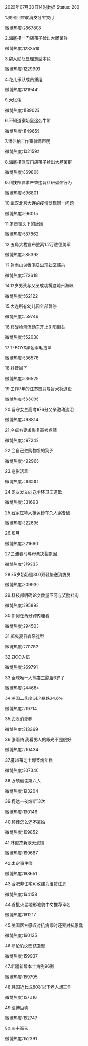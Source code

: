 2020年07月30日14时数据
Status: 200

1.美团回应取消支付宝支付

微博热度:2867808

2.海底捞一门店筷子检出大肠菌群

微博热度:1233510

3.魏大勋尽显理想型本色

微博热度:1229993

4.花儿乐队成员重组

微博热度:1219441

5.大张伟

微博热度:1189025

6.不知道秦始皇这么牛掰

微博热度:1149659

7.潘玮柏工作室律师声明

微博热度:1021592

8.海底捞回应门店筷子检出大肠菌群

微博热度:869806

9.科技部要求严查违背科研诚信行为

微博热度:696801

10.武汉北京大连的疫情发现同一问题

微博热度:596015

11.罗晋镜头下的唐嫣

微博热度:587862

12.五角大楼宣布撤离1.2万驻德美军

微博热度:585393

13.钟南山说香港已出现社区感染

微博热度:572618

14.12岁男孩与父亲成功横渡琼州海峡

微博热度:562122

15.大连所有幼儿园全部暂停

微博热度:559746

16.核酸检测流动车开上沈阳街头

微博热度:552038

17.TFBOYS黑色羽毛造型

微博热度:536576

18.抖音崩了

微博热度:536525

19.工作7年的江苏首只导盲犬将退役

微博热度:533096

20.留守女生高考676分父亲激动流泪

微博热度:498814

21.仝卓方要求恢复高考成绩

微博热度:497242

22.会自己进购物袋的狗子

微博热度:492966

23.电影活着

微博热度:488563

24.网友发文向送伞环卫工道歉

微博热度:331693

25.石家庄特大抢运钞车杀人案告破

微博热度:322696

26.张月

微博热度:321660

27.三浦春马与母亲决裂原因

微博热度:319325

28.85岁奶奶缝300双鞋垫送消防员

微博热度:309930

29.科技部明确论文数量不可与奖励挂钩

微博热度:295893

30.如何在两分钟内睡着

微博热度:294503

31.郑爽夏日森系造型

微博热度:270782

32.ZICO入伍

微博热度:269791

33.全球唯一大熊猫三胞胎6岁了

微博热度:244684

34.美国二季度GDP暴跌34.8%

微博热度:219714

35.武汉消费券

微博热度:213369

36.张雨绮 我看男人的眼光不是很好

微博热度:210434

37.蔓越莓芝士爆浆烤年糕

微博热度:207340

38.方硕最佳第六人

微博热度:193204

39.柯达一夜熔断13次

微博热度:190146

40.顾佳怎么还不离婚

微博热度:169852

41.林俊杰新歌无滤镜

微博热度:169687

42.未定事件簿

微博热度:168651

43.合肥非住宅可改建为租赁住房

微博热度:164158

44.首批火星地形地貌中文推荐译名

微博热度:161217

45.美国医生感叹对抗病毒时还要对抗愚蠢

微博热度:160135

46.邓伦豹纹西装造型

微博热度:159937

47.新疆新增本土病例96例

微博热度:159795

48.韩国近七成80岁以下老人想工作

微博热度:157018

49.淄博巨响

微博热度:152747

50.三十而已

微博热度:152391

